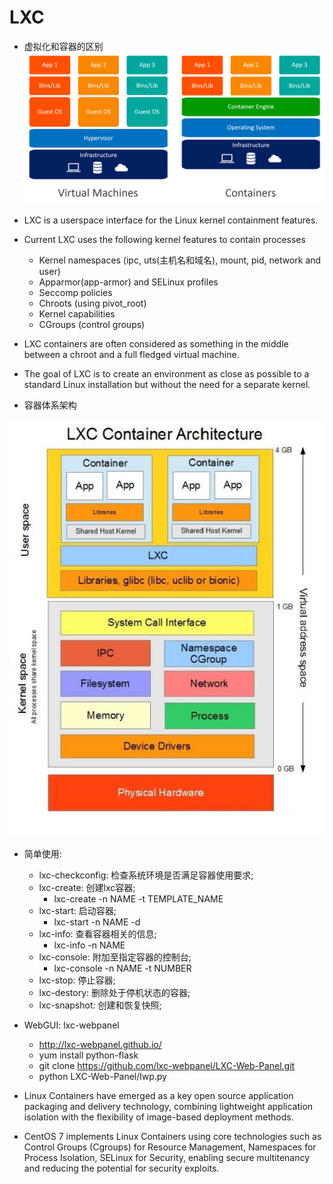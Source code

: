 # LXC

- 虚拟化和容器的区别
[![virtualization_vs_container](https://github.com/Minions1128/net_tech_notes/blob/master/img/virtualization_vs_container.jpg "virtualization_vs_container")](https://github.com/Minions1128/net_tech_notes/blob/master/img/virtualization_vs_container.jpg "virtualization_vs_container")

- LXC is a userspace interface for the Linux kernel containment features.

- Current LXC uses the following kernel features to contain processes
    - Kernel namespaces (ipc, uts(主机名和域名), mount, pid, network and user)
    - Apparmor(app-armor) and SELinux profiles
    - Seccomp policies
    - Chroots (using pivot_root)
    - Kernel capabilities
    - CGroups (control groups)

- LXC containers are often considered as something in the middle between a chroot and a full fledged virtual machine.

- The goal of LXC is to create an environment as close as possible to a standard Linux installation but without the need for a separate kernel.

- 容器体系架构

[![lxc_architecture](https://github.com/Minions1128/net_tech_notes/blob/master/img/lxc_architecture.jpg "lxc_architecture")](https://github.com/Minions1128/net_tech_notes/blob/master/img/lxc_architecture.jpg "lxc_architecture")

- 简单使用:
    - lxc-checkconfig: 检查系统环境是否满足容器使用要求;
    - lxc-create: 创建lxc容器;
        - lxc-create -n NAME -t TEMPLATE_NAME
    - lxc-start: 启动容器;
        - lxc-start -n NAME -d
    - lxc-info: 查看容器相关的信息;
        - lxc-info -n NAME
    - lxc-console: 附加至指定容器的控制台;
        - lxc-console -n NAME -t NUMBER
    - lxc-stop: 停止容器;
    - lxc-destory: 删除处于停机状态的容器;
    - lxc-snapshot: 创建和恢复快照;

- WebGUI: lxc-webpanel
    - http://lxc-webpanel.github.io/
    - yum install python-flask
    - git clone https://github.com/lxc-webpanel/LXC-Web-Panel.git
    - python LXC-Web-Panel/lwp.py


- Linux Containers have emerged as a key open source application packaging and delivery technology, combining lightweight application isolation with the flexibility of image-based deployment methods.

- CentOS 7 implements Linux Containers using core technologies such as Control Groups (Cgroups) for Resource Management, Namespaces for Process Isolation, SELinux for Security, enabling secure multitenancy and reducing the potential for security exploits.
